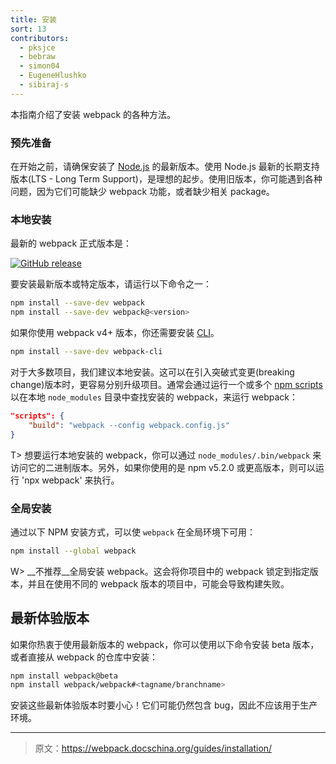 ```yaml
---
title: 安装
sort: 13
contributors:
  - pksjce
  - bebraw
  - simon04
  - EugeneHlushko
  - sibiraj-s
---
```


本指南介绍了安装 webpack 的各种方法。


### 预先准备

在开始之前，请确保安装了 [Node.js](https://nodejs.org/en/) 的最新版本。使用 Node.js 最新的长期支持版本(LTS - Long Term Support)，是理想的起步。使用旧版本，你可能遇到各种问题，因为它们可能缺少 webpack 功能，或者缺少相关 package。


### 本地安装

最新的 webpack 正式版本是：

[![GitHub release](https://img.shields.io/npm/v/webpack.svg?label=webpack&style=flat-square&maxAge=3600)](https://github.com/webpack/webpack/releases)

要安装最新版本或特定版本，请运行以下命令之一：

``` bash
npm install --save-dev webpack
npm install --save-dev webpack@<version>
```

如果你使用 webpack v4+ 版本，你还需要安装 [CLI](/api/cli/)。

``` bash
npm install --save-dev webpack-cli
```

对于大多数项目，我们建议本地安装。这可以在引入突破式变更(breaking change)版本时，更容易分别升级项目。通常会通过运行一个或多个 [npm scripts](https://docs.npmjs.com/misc/scripts) 以在本地 `node_modules` 目录中查找安装的 webpack，来运行 webpack：

```json
"scripts": {
	"build": "webpack --config webpack.config.js"
}
```

T> 想要运行本地安装的 webpack，你可以通过 `node_modules/.bin/webpack` 来访问它的二进制版本。另外，如果你使用的是 npm v5.2.0 或更高版本，则可以运行 'npx webpack' 来执行。


### 全局安装

通过以下 NPM 安装方式，可以使 `webpack` 在全局环境下可用：

``` bash
npm install --global webpack
```

W> __不推荐__全局安装 webpack。这会将你项目中的 webpack 锁定到指定版本，并且在使用不同的 webpack 版本的项目中，可能会导致构建失败。


## 最新体验版本

如果你热衷于使用最新版本的 webpack，你可以使用以下命令安装 beta 版本，或者直接从 webpack 的仓库中安装：

``` bash
npm install webpack@beta
npm install webpack/webpack#<tagname/branchname>
```

安装这些最新体验版本时要小心！它们可能仍然包含 bug，因此不应该用于生产环境。

***

> 原文：https://webpack.docschina.org/guides/installation/
